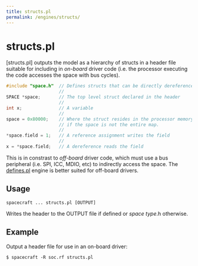 ```yaml
---
title: structs.pl
permalink: /engines/structs/
---
```

[{{page.title}}]: {{site.engine_baseurl}}/{{page.title}}
[defines.pl]: /engines/defines/


structs.pl
==========

[structs.pl] outputs the model as a hierarchy of structs in a header file 
suitable for including in *on-board* driver code (i.e. the processor executing 
the code accesses the space with bus cycles).

```c
#include "space.h"  // Defines structs that can be directly dereferenced
                    //
SPACE *space;       // The top level struct declared in the header
                    //
int x;              // A variable
                    //
space = 0x80000;    // Where the struct resides in the processor memory map,
                    // if the space is not the entire map.
                    //
*space.field = 1;   // A reference assignment writes the field
                    //
x = *space.field;   // A dereference reads the field
```

This is in constrast to *off-board* driver code, which must use a bus peripheral
(i.e. SPI, ICC, MDIO, etc) to indirectly access the space.  The [defines.pl] 
engine is better suited for off-board drivers.


Usage
-----

```
spacecraft ... structs.pl [OUTPUT]
```

Writes the header to the OUTPUT file if defined or _space type_.h otherwise.


Example
-------

Output a header file for use in an on-board driver:

```
$ spacecraft -R soc.rf structs.pl
```

